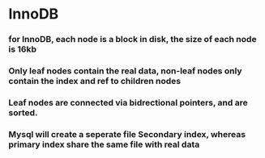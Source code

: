 # InnoDB
### for InnoDB, each node is a block in disk, the size of each node is 16kb
### Only leaf nodes contain the real data, non-leaf nodes only contain the index and ref to children nodes
### Leaf nodes are connected via bidrectional pointers, and are sorted.
### Mysql will create a seperate file Secondary index, whereas primary index share the same file with real data
